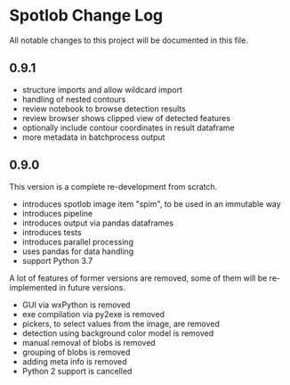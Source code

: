 # Spotlob Change Log

All notable changes to this project will be documented in this file.

## 0.9.1
- structure imports and allow wildcard import
- handling of nested contours
- review notebook to browse detection results
- review browser shows clipped view of detected features
- optionally include contour coordinates in result dataframe
- more metadata in batchprocess output

## 0.9.0
This version is a complete re-development from scratch.

- introduces spotlob image item "spim", to be used in an immutable way
- introduces pipeline
- introduces output via pandas dataframes
- introduces tests
- introduces parallel processing
- uses pandas for data handling
- support Python 3.7

A lot of features of former versions are removed, some of them will
be re-implemented in future versions.

- GUI via wxPython is removed
- exe compilation via py2exe is removed
- pickers, to select values from the image, are removed
- detection using background color model is removed
- manual removal of blobs is removed
- grouping of blobs is removed
- adding meta info is removed
- Python 2 support is cancelled